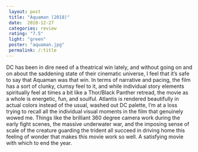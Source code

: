 ```yaml
---
 layout: post
 title: "Aquaman (2018)"
 date:  2018-12-27
 categories: review
 rating: "7.5"
 light: "green"
 poster: "aquaman.jpg"
 permalink: /:title
---
```



DC has been in dire need of a theatrical win lately, and without going on and on about the saddening state of their cinematic universe, I feel that it’s safe to say that Aquaman was that win. In terms of narrative and pacing, the film has a sort of clunky, clumsy feel to it, and while individual story elements spiritually feel at times a bit like a Thor/Black Panther retread, the movie as a whole is energetic, fun, and soulful. Atlantis is rendered beautifully in actual colors instead of the usual, washed out DC palette, I’m at a loss trying to recall all the individual visual moments in the film that genuinely wowed me. Things like the brilliant 360 degree camera work during the early fight scenes, the massive underwater war, and the imposing sense of scale of the creature guarding the trident all succeed in driving home this feeling of wonder that makes this movie work so well. A satisfying movie with which to end the year.
